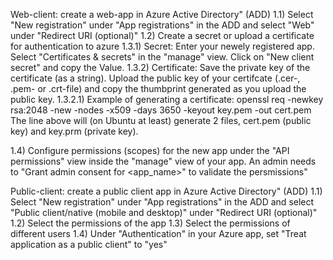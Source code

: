 Web-client:
create a web-app in Azure Active Directory" (ADD)
1.1) Select "New registration" under "App registrations" in the ADD and select "Web" under "Redirect URI (optional)"
1.2) Create a secret or upload a certificate for authentication to azure
1.3.1) Secret: Enter your newely registered app. Select "Certificates & secrets" in the "manage" view. Click on "New client secret" and copy the Value.
1.3.2) Certificate: Save the private key of the certificate (as a string). Upload the public key of your certifcate (.cer-, .pem- or .crt-file) and copy the thumbprint generated as you upload the public key.
1.3.2.1) Example of generating a certificate: 
		openssl req -newkey rsa:2048 -new -nodes -x509 -days 3650 -keyout key.pem -out cert.pem
		The line above will (on Ubuntu at least) generate 2 files, cert.pem (public key) and key.prm (private key).

1.4) Configure permissions (scopes) for the new app under the "API permissions" view inside the "manage" view of your app. An admin needs to "Grant admin consent for <app_name>" to validate the persmissions" 

Public-client:
create a public client app in Azure Active Directory" (ADD)
1.1) Select "New registration" under "App registrations" in the ADD and select "Public client/native (mobile and desktop)" under "Redirect URI (optional)"
1.2) Select the permissions of the app
1.3) Select the permissions of different users 
1.4) Under "Authentication" in your Azure app, set "Treat application as a public client" to "yes"
